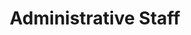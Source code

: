 ---
page_id: Administrative Staff
layout: profiles
permalink: /administrative-staff/
title: Administrative Staff
description: 
nav: false
nav_order: 2

profiles:
  # if you want to include more than one profile, just replicate the following block
  - align: left
    image: dimingyang.jpg
    content: about_di.md
    image_circular: false # crops the image to make it circular
    more_info: 
---